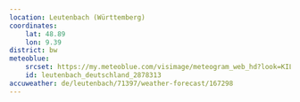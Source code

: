 ```yaml
---
location: Leutenbach (Württemberg)
coordinates:
    lat: 48.89
    lon: 9.39
district: bw
meteoblue:
    srcset: https://my.meteoblue.com/visimage/meteogram_web_hd?look=KILOMETER_PER_HOUR%2CCELSIUS%2CMILLIMETER&apikey=5838a18e295d&temperature=C&windspeed=kmh&precipitationamount=mm&winddirection=3char&city=Leutenbach&iso2=de&lat=48.8879&lon=9.39267&asl=278&tz=Europe%2FBerlin&lang=de&sig=5197239bc6b5253d259479b5209836c4
    id: leutenbach_deutschland_2878313
accuweather: de/leutenbach/71397/weather-forecast/167298
---
```

